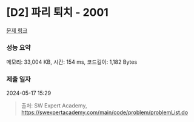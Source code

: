 # [D2] 파리 퇴치 - 2001 

[문제 링크](https://swexpertacademy.com/main/code/problem/problemDetail.do?contestProbId=AV5PzOCKAigDFAUq) 

### 성능 요약

메모리: 33,004 KB, 시간: 154 ms, 코드길이: 1,182 Bytes

### 제출 일자

2024-05-17 15:29



> 출처: SW Expert Academy, https://swexpertacademy.com/main/code/problem/problemList.do